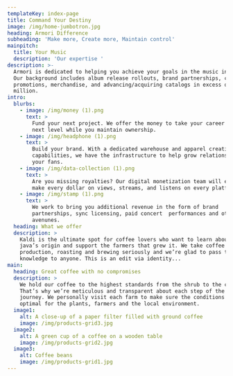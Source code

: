 ```yaml
---
templateKey: index-page
title: Command Your Destiny
image: /img/home-jumbotron.jpg
heading: Armori Difference
subheading: 'Make more, Create more, Maintain control'
mainpitch:
  title: Your Music
  description: 'Our expertise '
description: >-
  Armori is dedicated to helping you achieve your goals in the music industry.
  Our background includes album release rollouts, brand partnerships, concert
  promotions, merchandise, and advancing/acquiring catalogs in excess of 1+
  million. 
intro:
  blurbs:
    - image: /img/money (1).png
      text: >
        Fund your next project. We offer the money to take your career to the
        next level while you maintain ownership. 
    - image: /img/headphone (1).png
      text: >
        Build your brand. With a dedicated warehouse and apparel creation
        capabilities, we have the infrastructure to help grow relationships with
        your fans.
    - image: /img/data-collection (1).png
      text: >
        Are you missing royalties? Our digital monetization team will ensure you
        make every dollar on views, streams, and listens on every platform. 
    - image: /img/stamp (1).png
      text: >
        We work to bring you additional revenue in the form of brand
        partnerships, sync licensing, paid concert  performances and other
        avenunes.
  heading: What we offer
  description: >
    Kaldi is the ultimate spot for coffee lovers who want to learn about their
    java’s origin and support the farmers that grew it. We take coffee
    production, roasting and brewing seriously and we’re glad to pass that
    knowledge to anyone. This is an edit via identity...
main:
  heading: Great coffee with no compromises
  description: >
    We hold our coffee to the highest standards from the shrub to the cup.
    That’s why we’re meticulous and transparent about each step of the coffee’s
    journey. We personally visit each farm to make sure the conditions are
    optimal for the plants, farmers and the local environment.
  image1:
    alt: A close-up of a paper filter filled with ground coffee
    image: /img/products-grid3.jpg
  image2:
    alt: A green cup of a coffee on a wooden table
    image: /img/products-grid2.jpg
  image3:
    alt: Coffee beans
    image: /img/products-grid1.jpg
---
```


